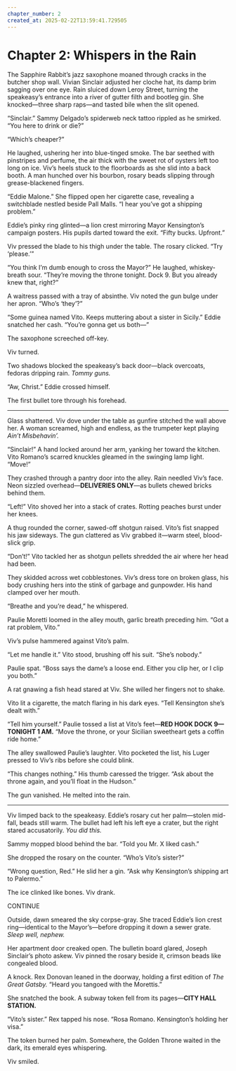 ```yaml
---
chapter_number: 2
created_at: 2025-02-22T13:59:41.729505
---
```

# Chapter 2: Whispers in the Rain  

The Sapphire Rabbit’s jazz saxophone moaned through cracks in the butcher shop wall. Vivian Sinclair adjusted her cloche hat, its damp brim sagging over one eye. Rain sluiced down Leroy Street, turning the speakeasy’s entrance into a river of gutter filth and bootleg gin. She knocked—three sharp raps—and tasted bile when the slit opened.  

“Sinclair.” Sammy Delgado’s spiderweb neck tattoo rippled as he smirked. “You here to drink or die?”  

“Which’s cheaper?”  

He laughed, ushering her into blue-tinged smoke. The bar seethed with pinstripes and perfume, the air thick with the sweet rot of oysters left too long on ice. Viv’s heels stuck to the floorboards as she slid into a back booth. A man hunched over his bourbon, rosary beads slipping through grease-blackened fingers.  

“Eddie Malone.” She flipped open her cigarette case, revealing a switchblade nestled beside Pall Malls. “I hear you’ve got a shipping problem.”  

Eddie’s pinky ring glinted—a lion crest mirroring Mayor Kensington’s campaign posters. His pupils darted toward the exit. “Fifty bucks. Upfront.”  

Viv pressed the blade to his thigh under the table. The rosary clicked. “Try ‘please.’”  

“You think I’m dumb enough to cross the Mayor?” He laughed, whiskey-breath sour. “They’re moving the throne tonight. Dock 9. But you already knew that, right?”  

A waitress passed with a tray of absinthe. Viv noted the gun bulge under her apron. “Who’s ‘they’?”  

“Some guinea named Vito. Keeps muttering about a sister in Sicily.” Eddie snatched her cash. “You’re gonna get us both—”  

The saxophone screeched off-key.  

Viv turned.  

Two shadows blocked the speakeasy’s back door—black overcoats, fedoras dripping rain. *Tommy guns.*  

“Aw, Christ.” Eddie crossed himself.  

The first bullet tore through his forehead.  

---  

Glass shattered. Viv dove under the table as gunfire stitched the wall above her. A woman screamed, high and endless, as the trumpeter kept playing *Ain’t Misbehavin’.*  

“Sinclair!” A hand locked around her arm, yanking her toward the kitchen. Vito Romano’s scarred knuckles gleamed in the swinging lamp light. “Move!”  

They crashed through a pantry door into the alley. Rain needled Viv’s face. Neon sizzled overhead—**DELIVERIES ONLY**—as bullets chewed bricks behind them.  

“Left!” Vito shoved her into a stack of crates. Rotting peaches burst under her knees.  

A thug rounded the corner, sawed-off shotgun raised. Vito’s fist snapped his jaw sideways. The gun clattered as Viv grabbed it—warm steel, blood-slick grip.  

“Don’t!” Vito tackled her as shotgun pellets shredded the air where her head had been.  

They skidded across wet cobblestones. Viv’s dress tore on broken glass, his body crushing hers into the stink of garbage and gunpowder. His hand clamped over her mouth.  

“Breathe and you’re dead,” he whispered.  

Paulie Moretti loomed in the alley mouth, garlic breath preceding him. “Got a rat problem, Vito.”  

Viv’s pulse hammered against Vito’s palm.  

“Let me handle it.” Vito stood, brushing off his suit. “She’s nobody.”  

Paulie spat. “Boss says the dame’s a loose end. Either you clip her, or I clip you both.”  

A rat gnawing a fish head stared at Viv. She willed her fingers not to shake.  

Vito lit a cigarette, the match flaring in his dark eyes. “Tell Kensington she’s dealt with.”  

“Tell him yourself.” Paulie tossed a list at Vito’s feet—**RED HOOK DOCK 9—TONIGHT 1 AM.** “Move the throne, or your Sicilian sweetheart gets a coffin ride home.”  

The alley swallowed Paulie’s laughter. Vito pocketed the list, his Luger pressed to Viv’s ribs before she could blink.  

“This changes nothing.” His thumb caressed the trigger. “Ask about the throne again, and you’ll float in the Hudson.”  

The gun vanished. He melted into the rain.  

---  

Viv limped back to the speakeasy. Eddie’s rosary cut her palm—stolen mid-fall, beads still warm. The bullet had left his left eye a crater, but the right stared accusatorily. *You did this.*  

Sammy mopped blood behind the bar. “Told you Mr. X liked cash.”  

She dropped the rosary on the counter. “Who’s Vito’s sister?”  

“Wrong question, Red.” He slid her a gin. “Ask why Kensington’s shipping art to Palermo.”  

The ice clinked like bones. Viv drank.  

CONTINUE  

Outside, dawn smeared the sky corpse-gray. She traced Eddie’s lion crest ring—identical to the Mayor’s—before dropping it down a sewer grate. *Sleep well, nephew.*  

Her apartment door creaked open. The bulletin board glared, Joseph Sinclair’s photo askew. Viv pinned the rosary beside it, crimson beads like congealed blood.  

A knock. Rex Donovan leaned in the doorway, holding a first edition of *The Great Gatsby.* “Heard you tangoed with the Morettis.”  

She snatched the book. A subway token fell from its pages—**CITY HALL STATION.**  

“Vito’s sister.” Rex tapped his nose. “Rosa Romano. Kensington’s holding her visa.”  

The token burned her palm. Somewhere, the Golden Throne waited in the dark, its emerald eyes whispering.  

Viv smiled.